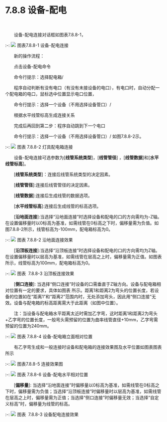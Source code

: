 # 7.8.8 设备\-配电
<br/>

&emsp;&emsp;设备\-配电连接对话框如图表7.8.8\-1，


:-: ![](images/483.png)
图表7.8.8\-1 设备\-配电连接

&emsp;&emsp;新的操作流程：

&emsp;&emsp;点击设备\-配电命令

&emsp;&emsp;命令行提示：选择配电箱/

&emsp;&emsp;程序自动判断有没有电口（有没有未接设备的电口），有电口时，自动分配一个配电箱的电口，鼠标选中位置显示电口位置，

&emsp;&emsp;命令行提示：选择一个设备（不用选择设备管口）/

&emsp;&emsp;根据水平线管标高生成连接关系

&emsp;&emsp;完成后再回到第二步：程序自动跳到下一个电口

&emsp;&emsp;命令行提示：选择一个设备（不用选择设备管口）/
如图7.8.8\-2示。

:-: ![](images/484.png)
图表 7.8.8\-2 灯具配电箱连接

&emsp;&emsp;设备\-配电连接可选参数为\[**线管系统类型**\]，\[**线管管径**\] ，\[**线管数据**\]和\[**水平线管标高**\]。

&emsp;&emsp;\[**线管系统类型**\]：连接后线管系统类型的决定因素。

&emsp;&emsp;\[**线管管径**\]:连接后线管管径的决定因素。

&emsp;&emsp;\[**线管数据**\]:连接后生成线管的数据选项。

&emsp;&emsp;\[**水平线管标高**\]:连接后生成线管的标高选项。

&emsp;&emsp;\[**沿地面连接**\]:当选择“沿地面连接”时选择设备和配电的口的方向需均为\-Z轴。在设置偏移量时以0标高为基准，如需线管在0标高之下时，偏移量需为负值。如图7.8.8\-2所示，线管标高为\-100mm，配电箱标高为0。

:-: ![](images/485.png)
图表 7.8.8\-2 沿地面连接效果

&emsp;&emsp;[**沿顶板连接**\]:当选择“沿顶板连接”时选择设备和配电的口的方向需均为Z轴。在设置偏移量时以层高为基准，如需线管在层高之上时，偏移量需为正值。如图表 所示，线管标高为100mm，配电箱标高为0。


:-: ![](images/486.png)
图表  7.8.8\-3 沿顶板连接效果

&emsp;&emsp;[**侧口连接**\]: 当选择“侧口连接”时设备的口需垂直于Z轴方向。设备与配电箱相对位置有一定的要求，具体如图表 所示。距离1和距离2为弯头的位置长度，若设备的位置如在“距离1”和“距离2”范围内时，无处添加弯头，因此用“侧口连接”无效。设备与配电箱的标高距离需大于此距离（如图中位置）。

&emsp;&emsp;注：当设备与配电箱水平距离太近时需加乙字弯，这时距离1和距离2为弯头+乙字弯的位置长度，一般弯头需预留的位置为曲率线管直径+10mm，乙字弯需预留的位置为240mm。

:-: ![](images/487.png)
图表 7.8.8\-4 设备\-配电箱立面相对位置

&emsp;&emsp;有乙字弯生成和一般连接时设备和配电箱的连接效果图及水平位置如图表图表 所示

:-: ![](images/488.png)
图表7.8.8\-5 连接效果图

:-: ![](images/489.png)
图表 7.8.8\-6 设备\-配电水平相对位置

&emsp;&emsp;\[**偏移量**\]: 当选择“沿地面连接”时偏移量以0标高为基准，如需线管在0标高之下时，偏移量需为负值；当选择“沿顶板连接”时偏移量时以层高为基准，如需线管在层高之上时，偏移量需为正值；当选择“侧口连接”时偏移量无效；当选择“自定义标高”时，偏移量为线管的标高。

:-: ![](images/490.png)
图表  7.8.8\-3 设备配电连接效果